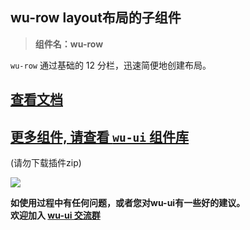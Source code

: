 ## wu-row layout布局的子组件

> **组件名：wu-row**

`wu-row` 通过基础的 12 分栏，迅速简便地创建布局。

## [查看文档](https://wu.geeks.ink/zh-CN/components/layout.html)

## [更多组件, 请查看 `wu-ui` 组件库](https://ext.dcloud.net.cn/plugin?name=wu--ui)
(请勿下载插件zip)

<a href="https://ext.dcloud.net.cn/plugin?name=wu--ui">
	<img src="https://wu.geeks.ink/intr.png">
</a>

**如使用过程中有任何问题，或者您对wu-ui有一些好的建议。<br>欢迎加入 [wu-ui 交流群](https://wu.geeks.ink/zh-CN/components/qqFeedBack.html)**